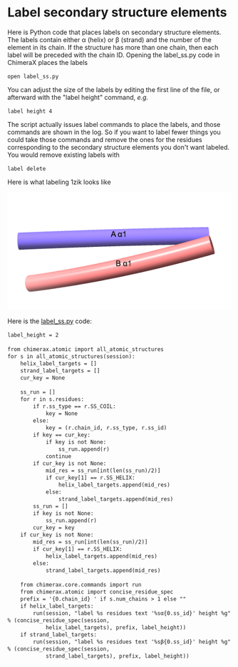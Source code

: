 # Label secondary structure elements

Here is Python code that places labels on secondary structure elements. The labels contain either &alpha; (helix) or &beta; (strand) and the number of the element in its chain.  If the structure has more than one chain, then each label will be preceded with the chain ID.  Opening the label_ss.py code in ChimeraX places the labels

    open label_ss.py

You can adjust the size of the labels by editing the first line of the file, or afterward with the "label height" command, *e.g.*

    label height 4
    
The script actually issues label commands to place the labels, and those commands are shown in the log.  So if you want to label fewer things you could take those commands and remove the ones for the residues corresponding to the secondary structure elements you don't want labeled.  You would remove existing labels with

	label delete

Here is what labeling 1zik looks like

<img src="label_ss.png">

Here is the [label_ss.py](label_ss.py) code:

    label_height = 2

    from chimerax.atomic import all_atomic_structures
    for s in all_atomic_structures(session):
        helix_label_targets = []
        strand_label_targets = []
        cur_key = None

        ss_run = []
        for r in s.residues:
            if r.ss_type == r.SS_COIL:
                key = None
            else:
                key = (r.chain_id, r.ss_type, r.ss_id)
            if key == cur_key:
                if key is not None:
                    ss_run.append(r)
                continue
            if cur_key is not None:
                mid_res = ss_run[int(len(ss_run)/2)]
                if cur_key[1] == r.SS_HELIX:
                    helix_label_targets.append(mid_res)
                else:
                    strand_label_targets.append(mid_res)
            ss_run = []
            if key is not None:
                ss_run.append(r)
            cur_key = key
        if cur_key is not None:
            mid_res = ss_run[int(len(ss_run)/2)]
            if cur_key[1] == r.SS_HELIX:
                helix_label_targets.append(mid_res)
            else:
                strand_label_targets.append(mid_res)

        from chimerax.core.commands import run
        from chimerax.atomic import concise_residue_spec
        prefix = '{0.chain_id} ' if s.num_chains > 1 else ""
        if helix_label_targets:
            run(session, "label %s residues text '%sα{0.ss_id}' height %g" % (concise_residue_spec(session,
                helix_label_targets), prefix, label_height))
        if strand_label_targets:
            run(session, "label %s residues text '%sβ{0.ss_id}' height %g" % (concise_residue_spec(session,
                strand_label_targets), prefix, label_height))
